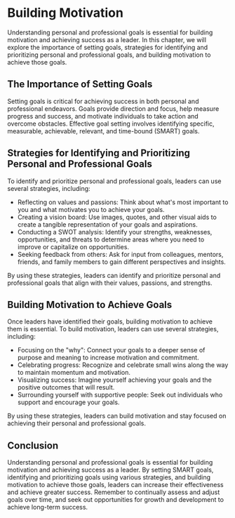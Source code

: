 Building Motivation
=============================================================================

Understanding personal and professional goals is essential for building motivation and achieving success as a leader. In this chapter, we will explore the importance of setting goals, strategies for identifying and prioritizing personal and professional goals, and building motivation to achieve those goals.

The Importance of Setting Goals
-------------------------------

Setting goals is critical for achieving success in both personal and professional endeavors. Goals provide direction and focus, help measure progress and success, and motivate individuals to take action and overcome obstacles. Effective goal setting involves identifying specific, measurable, achievable, relevant, and time-bound (SMART) goals.

Strategies for Identifying and Prioritizing Personal and Professional Goals
---------------------------------------------------------------------------

To identify and prioritize personal and professional goals, leaders can use several strategies, including:

* Reflecting on values and passions: Think about what's most important to you and what motivates you to achieve your goals.
* Creating a vision board: Use images, quotes, and other visual aids to create a tangible representation of your goals and aspirations.
* Conducting a SWOT analysis: Identify your strengths, weaknesses, opportunities, and threats to determine areas where you need to improve or capitalize on opportunities.
* Seeking feedback from others: Ask for input from colleagues, mentors, friends, and family members to gain different perspectives and insights.

By using these strategies, leaders can identify and prioritize personal and professional goals that align with their values, passions, and strengths.

Building Motivation to Achieve Goals
------------------------------------

Once leaders have identified their goals, building motivation to achieve them is essential. To build motivation, leaders can use several strategies, including:

* Focusing on the "why": Connect your goals to a deeper sense of purpose and meaning to increase motivation and commitment.
* Celebrating progress: Recognize and celebrate small wins along the way to maintain momentum and motivation.
* Visualizing success: Imagine yourself achieving your goals and the positive outcomes that will result.
* Surrounding yourself with supportive people: Seek out individuals who support and encourage your goals.

By using these strategies, leaders can build motivation and stay focused on achieving their personal and professional goals.

Conclusion
----------

Understanding personal and professional goals is essential for building motivation and achieving success as a leader. By setting SMART goals, identifying and prioritizing goals using various strategies, and building motivation to achieve those goals, leaders can increase their effectiveness and achieve greater success. Remember to continually assess and adjust goals over time, and seek out opportunities for growth and development to achieve long-term success.
